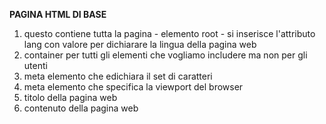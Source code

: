 **PAGINA HTML DI BASE**

<!DOCTYPE html>
<html lang="en">
<head>
    <meta charset="UTF-8">
    <meta name="viewport" content="width=device-width, initial-scale=1.0">
    <title>Document</title>
</head>
<body>
    
</body>
</html>



1. <html lang="en"></html>
    questo contiene tutta la pagina - elemento root - si inserisce l'attributo lang con valore per dichiarare la lingua della pagina web

2. <head></head>
    container per tutti gli elementi che vogliamo includere ma non per gli utenti

3. <meta charset="UTF-8" />
    meta elemento che edichiara il set di caratteri

4. <meta name="viewport" content="width=device-width, initial-scale=1.0" />
    meta elemento che specifica la viewport del browser

5. <title>Document</title>
    titolo della pagina web

6. <body></body>
    contenuto della pagina web
